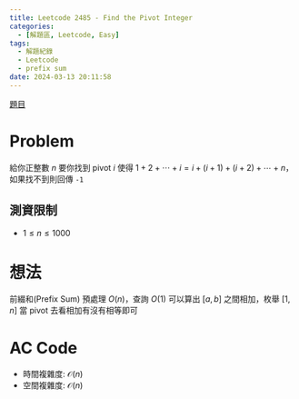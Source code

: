 ```yaml
---
title: Leetcode 2485 - Find the Pivot Integer
categories:
  - [解題區, Leetcode, Easy]
tags:
  - 解題紀錄
  - Leetcode
  - prefix sum
date: 2024-03-13 20:11:58
---
```


[題目](https://leetcode.com/problems/)

# Problem

給你正整數 $n$ 要你找到 pivot $i$ 使得 $1+2+\cdots +i = i + (i+1) + (i+2) + \cdots + n$，如果找不到則回傳 `-1`

## 測資限制

- $1 \le n \le 1000$

# 想法

前綴和(Prefix Sum) 預處理 $O(n)$，查詢 $O(1)$ 可以算出 $[a, b]$ 之間相加，枚舉 $[1, n]$ 當 pivot 去看相加有沒有相等即可

# AC Code

<script src="https://emgithub.com/embed-v2.js?target=https%3A%2F%2Fgithub.com%2Froy4801%2Fsolved_problems%2Fblob%2Fmaster%2Fleetcode%2F2485.cpp%23L18-L37&style=github&type=code&showBorder=on&showLineNumbers=on&showFileMeta=on&showFullPath=on&showCopy=on"></script>

- 時間複雜度: $\mathcal{O}(n)$
- 空間複雜度: $\mathcal{O}(n)$

<!-- # 賞析


# 心得 -->

